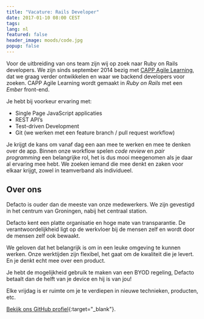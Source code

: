 ```yaml
---
title: "Vacature: Rails Developer"
date: 2017-01-10 08:00 CEST
tags:
lang: nl
featured: false
header_image: moods/code.jpg
popup: false
---
```

Voor de uitbreiding van ons team zijn wij op zoek naar Ruby on Rails developers. We zijn sinds september 2014 bezig met [CAPP Agile Learning](/capp-agile-learning/), dat we graag verder ontwikkelen en waar we backend developers voor zoeken. CAPP Agile Learning wordt gemaakt in _Ruby on Rails_ met een _Ember_ front-end.

Je hebt bij voorkeur ervaring met:

* Single Page JavaScript applicaties
* REST API’s
* Test-driven Development
* Git (we werken met een feature branch / pull request workflow)

Je krijgt de kans om vanaf dag een aan mee te werken en mee te denken over de app. Binnen onze workflow spelen _code review_ en _pair programming_ een belangrijke rol, het is dus mooi meegenomen als je daar al ervaring mee hebt. We zoeken iemand die mee denkt en zaken voor elkaar krijgt, zowel in teamverband als individueel.

## Over ons
Defacto is ouder dan de meeste van onze medewerkers. We zijn gevestigd in het centrum van Groningen, nabij het centraal station.

Defacto kent een platte organisatie en hoge mate van transparantie. De verantwoordelijkheid ligt op de werkvloer bij de mensen zelf en wordt door de mensen zelf ook bewaakt.

We geloven dat het belangrijk is om in een leuke omgeving te kunnen werken. Onze werktijden zijn flexibel, het gaat om de kwaliteit die je levert. En je denkt echt mee over een product.

Je hebt de mogelijkheid gebruik te maken van een BYOD regeling, Defacto betaalt dan de helft van je device en hij is van jou!

Elke vrijdag is er ruimte om je te verdiepen in nieuwe technieken, producten, etc.

[Bekijk ons GitHub profiel](https://github.com/DefactoSoftware/){:target="_blank"}.
